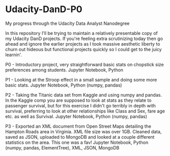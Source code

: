 # Udacity-DanD-P0
My progress through the Udacity Data Analyst Nanodegree

In this repository I'll be trying to maintain a relatively presentable copy of my Udacity DanD projects. If you're feeling extra 
scrutinizing today then go ahead and ignore the earlier projects as I took massive aesthetic liberty to churn out hideous but functional
projects quickly so I could get to the juicy learnin'.

P0 - Introductory project, very straightforward basic stats on chopstick size preferences among students. </n>
Jupyter Notebook, Python

P1 - Looking at the Stroop effect in a small sample and doing some more basic stats. </n>
Jupyter Notebook, Python (numpy, pandas)

P2 - Taking the Titanic data set from Kaggle and using numpy and pandas. In the Kaggle comp you are supposed to look at stats as
they relate to passenger survival, but for this exercise I didn't go terribly in depth with survival, preferring to look at other
relationships like Class and Sex, fare age etc. as well as Survival. </n>
Jupyter Notebook, Python (numpy, pandas)

P3 - Exported an XML document from Open Street Maps detailing the Hampton Roads area in Virginia. XML file size was over 1GB. Cleaned data, saved as JSON, uploaded to MongoDB and looked at a couple different statistics on the area. This one was a fav! </n>
Jupyter Notebook, Python (numpy, pandas, ElementTree), XML, JSON, MongoDB
